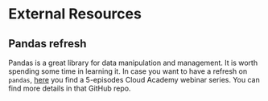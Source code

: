 # External Resources

## Pandas refresh
Pandas is a great library for data manipulation and management. It is worth spending some time in learning it.
In case you want to have a refresh on `pandas`, [here](https://github.com/cloudacademy/ca-pandas-webinars) you find a 5-episodes Cloud Academy webinar series. You can find more details in that GitHub repo.
